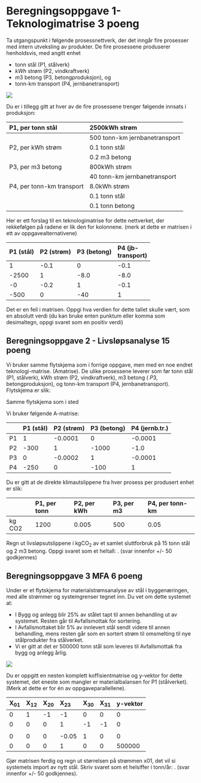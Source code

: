 # Beregningsoppgave 1- Teknologimatrise 3 poeng 

Ta utgangspunkt i følgende prosessnettverk, der det inngår fire prosesser med intern utveksling av produkter. De fire prosessene produserer henholdsvis, med angitt enhet

- tonn stål (P1, stålverk)
- $k W h$ strøm (P2, vindkraftverk)
- $m 3$ betong (P3, betongproduksjon), og
- tonn-km transport (P4, jernbanetransport)

![](https://cdn.mathpix.com/cropped/2024_03_09_279b8ceb610e8e048e06g-1.jpg?height=811&width=1465&top_left_y=811&top_left_x=250)

Du er i tillegg gitt at hver av de fire prosessene trenger følgende innsats i produksjon:

| P1, per tonn stål | $2500 \mathrm{kWh}$ strøm |
| :--- | :--- |
|  | 500 tonn-km jernbanetransport |
| P2, per kWh strøm | 0.1 tonn stål |
|  | $0.2 \mathrm{~m} 3$ betong |
| P3, per m3 betong | $800 \mathrm{kWh}$ strøm |
|  | 40 tonn-km jernbanetransport |
| P4, per tonn-km transport | $8.0 \mathrm{kWh}$ strøm |
|  | 0.1 tonn stål |
|  | 0.1 tonn betong |

Her er ett forslag til en teknologimatrise for dette nettverket, der rekkefølgen på radene er lik den for kolonnene. (merk at dette er matrisen i ett av oppgavealternativene)

| P1 (stål) | P2 (strøm) | P3 (betong) | P4 (jb- <br> transport) |
| :--- | :--- | :--- | :--- |
| 1 | -0.1 | 0 | -0.1 |
| -2500 | 1 | -8.0 | -8.0 |
| -0 | -0.2 | 1 | -0.1 |
| -500 | 0 | -40 | 1 |

Det er en feil i matrisen. Oppgi hva verdien for dette tallet skulle vært, som en absolutt verdi (du kan bruke enten punktum eller komma som desimaltegn, oppgi svaret som en positiv verdi)

## Beregningsoppgave 2 - Livsløpsanalyse 15 poeng

Vi bruker samme flytskjema som i forrige oppgave, men med en noe endret teknologi-matrise. (Amatrise). De ulike prosessene leverer som før tonn stål (P1, stålverk), kWh strøm (P2, vindkraftverk), $m 3$ betong ( $P 3$, betongproduksjon), og tonn-km transport (P4, jernbanetransport). Flytskjema er slik:

Samme flytskjema som i sted

Vi bruker følgende A-matrise:

|  | P1 (stål) | P2 (strøm) | P3 (betong) | P4 (jernb.tr.) |
| :--- | :--- | :--- | :--- | :--- |
| P1 | 1 | -0.0001 | 0 | -0.0001 |
| P2 | -300 | 1 | -1000 | -1.0 |
| P3 | 0 | -0.0002 | 1 | -0.0001 |
| P4 | -250 | 0 | -100 | 1 |

Du er gitt at de direkte klimautslippene fra hver prosess per produsert enhet er slik:

|  | P1, per tonn | P2, per kWh | P3, per m3 | P4, per tonn-km |
| :--- | :--- | :--- | :--- | :--- |
| kg CO2 | 1200 | 0.005 | 500 | 0.05 |

Regn ut livsløpsutslippene i $\mathrm{kg} \mathrm{CO}_{2}$ av et samlet sluttforbruk på 15 tonn stål og 2 m3 betong. Oppgi svaret som et heltall: . (svar innenfor +/- 50 godkjennes)

## Beregningsoppgave 3 MFA 6 poeng

Under er et flytskjema for materialstrømsanalyse av stål i byggenæringen, med alle strømmer og systemgrenser tegnet inn. Du vet om dette systemet at:

- I Bygg og anlegg blir $25 \%$ av stålet tapt til annen behandling ut av systemet. Resten går til Avfallsmottak for sortering.
- I Avfallsmottaket blir 5\% av innlevert stål sendt videre til annen behandling, mens resten går som en sortert strøm til omsmelting til nye stålprodukter fra stålverket.
- Vi er gitt at det er 500000 tonn stål som leveres til Avfallsmottak fra bygg og anlegg årlig.

![](https://cdn.mathpix.com/cropped/2024_03_09_279b8ceb610e8e048e06g-3.jpg?height=674&width=1130&top_left_y=263&top_left_x=243)

Du er oppgitt en nesten komplett koffisientmatrise og y-vektor for dette systemet, det eneste som mangler er materialbalansen for P1 (stålverket). (Merk at dette er for én av oppgaveparallellene).

| $\mathrm{X}_{01}$ | $\mathrm{X}_{12}$ | $\mathrm{X}_{20}$ | $\mathrm{X}_{23}$ | $\mathrm{X}_{30}$ | $\mathrm{X}_{31}$ | $\mathrm{y}$-vektor |
| :--- | :--- | :--- | :--- | :--- | :--- | :--- |
| 0 | 1 | -1 | -1 | 0 | 0 | 0 |
| 0 | 0 | 0 | 1 | -1 | -1 | 0 |
|  |  |  |  |  |  |  |
| 0 | 0 | 0 | -0.05 | 1 | 0 | 0 |
| 0 | 0 | 0 | 1 | 0 | 0 | 500000 |

Gjør matrisen ferdig og regn ut størrelsen på strømmen x01, det vil si systemets import av nytt stål. Skriv svaret som et helsiffer i tonn/år: . (svar innenfor +/- 50 godkjennes).

